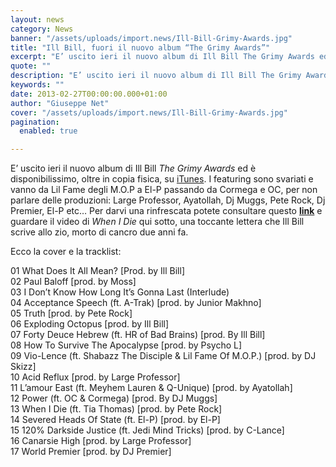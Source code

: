 ```yaml
---
layout: news
category: News
banner: "/assets/uploads/import.news/Ill-Bill-Grimy-Awards.jpg"
title: "Ill Bill, fuori il nuovo album “The Grimy Awards”"
excerpt: "E’ uscito ieri il nuovo album di Ill Bill The Grimy Awards ed è disponibilissimo, oltre in copia fisica, su iTunes. I featuring sono svariati e vanno da Lil Fame degli M.O.P a El-P passando da Cormega e OC, per non parlare delle produzioni: Large Professor, Ayatollah, Dj Muggs, Pete Rock, Dj Premier, El-P etc… [&hellip"
quote: ""
description: "E’ uscito ieri il nuovo album di Ill Bill The Grimy Awards ed è disponibilissimo, oltre in copia fisica, su iTunes. I featuring sono svariati e vanno da Lil Fame degli M.O.P a El-P passando da Cormega e OC, per non parlare delle produzioni: Large Professor, Ayatollah, Dj Muggs, Pete Rock, Dj Premier, El-P etc… [&hellip"
keywords: ""
date: 2013-02-27T00:00:00.000+01:00
author: "Giuseppe Net"
cover: "/assets/uploads/import.news/Ill-Bill-Grimy-Awards.jpg"
pagination:
  enabled: true

---
```


E’ uscito ieri il nuovo album di Ill Bill _The Grimy Awards_ ed è disponibilissimo, oltre in copia fisica, su [iTunes](https://itunes.apple.com/us/album/grimy-awards-deluxe-edition/id598344188). I featuring sono svariati e vanno da Lil Fame degli M.O.P a El-P passando da Cormega e OC, per non parlare delle produzioni: Large Professor, Ayatollah, Dj Muggs, Pete Rock, Dj Premier, El-P etc… Per darvi una rinfrescata potete consultare questo [**link**](https://hotmc.com/nuovo-video-per-ill-bill-con-el-p-severed-heads-of-state/) e guardare il video di _When I Die_ qui sotto, una toccante lettera che Ill Bill scrive allo zio, morto di cancro due anni fa.

Ecco la cover e la tracklist:

[](https://hotmc.com/ill-bill-fuori-il-nuovo-album-the-grimy-awards/ill-bill-grimy-awards/)

01 What Does It All Mean? \[Prod. by Ill Bill\]  
02 Paul Baloff \[prod. by Moss\]  
03 I Don’t Know How Long It’s Gonna Last (Interlude)  
04 Acceptance Speech (ft. A-Trak) \[prod. by Junior Makhno\]  
05 Truth \[prod. by Pete Rock\]  
06 Exploding Octopus \[prod. by Ill Bill\]  
07 Forty Deuce Hebrew (ft. HR of Bad Brains) \[prod. By Ill Bill\]  
08 How To Survive The Apocalypse \[prod. by Psycho L\]  
09 Vio-Lence (ft. Shabazz The Disciple & Lil Fame Of M.O.P.) \[prod. by DJ Skizz\]  
10 Acid Reflux \[prod. by Large Professor\]  
11 L’amour East (ft. Meyhem Lauren & Q-Unique) \[prod. by Ayatollah\]  
12 Power (ft. OC & Cormega) \[prod. By DJ Muggs\]  
13 When I Die (ft. Tia Thomas) \[prod. by Pete Rock\]  
14 Severed Heads Of State (ft. El-P) \[prod. by El-P\]  
15 120% Darkside Justice (ft. Jedi Mind Tricks) \[prod. by C-Lance\]  
16 Canarsie High \[prod. by Large Professor\]  
17 World Premier \[prod. by DJ Premier\]